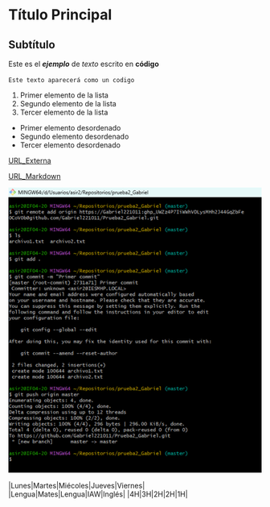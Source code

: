 # Título Principal

## Subtítulo

Este es el ***ejemplo*** de *texto* escrito en **código**

`Este texto aparecerá como un codigo`

1. Primer elemento de la lista
2. Segundo elemento de la lista 
3. Tercer elemento de la lista

* Primer elemento desordenado
* Segundo elemento desordenado
* Tercer elemento desordenado

[URL_Externa](https://docs.github.com/es/rest/guides/ "Un enlace a una guia de documentacion de GitHub")

[URL_Markdown](ejercicio1.md/ "Enlace a un fichero Markdown de el repositorio")

![Imagen](Imagenes/Imagen1.png/ "Enlace a una imagen del repositorio")

|Lunes|Martes|Miécoles|Jueves|Viernes|
|Lengua|Mates|Lengua|IAW|Inglés|
|4H|3H|2H|2H|1H|
